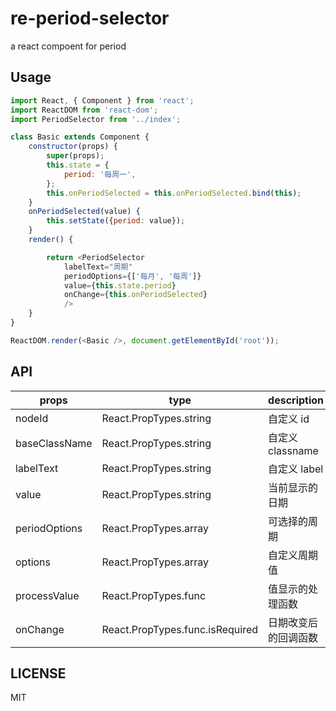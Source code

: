 # re-period-selector

a react compoent for period 

## Usage
```javascript
import React, { Component } from 'react';
import ReactDOM from 'react-dom';
import PeriodSelector from '../index';

class Basic extends Component {
    constructor(props) {
        super(props);
        this.state = {
            period: '每周一',
        };
        this.onPeriodSelected = this.onPeriodSelected.bind(this);
    }
    onPeriodSelected(value) {
        this.setState({period: value});
    }
    render() {

        return <PeriodSelector
            labelText="周期"
            periodOptions={['每月', '每周']}
            value={this.state.period}
            onChange={this.onPeriodSelected}
            />
    }
}

ReactDOM.render(<Basic />, document.getElementById('root'));
```

## API

| props         | type                   | description   |
| ------------- | ---------------------- | ------------- |
| nodeId        | React.PropTypes.string | 自定义 id        |
| baseClassName | React.PropTypes.string | 自定义 classname |
| labelText     | React.PropTypes.string | 自定义 label     |
| value         | React.PropTypes.string | 当前显示的日期       |
| periodOptions | React.PropTypes.array  | 可选择的周期        |
| options       | React.PropTypes.array  | 自定义周期值        |
| processValue  | React.PropTypes.func   | 值显示的处理函数      |
| onChange      | React.PropTypes.func.isRequired   | 日期改变后的回调函数    |

## LICENSE

MIT
